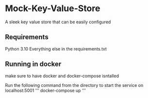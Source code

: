 # Mock-Key-Value-Store

A sleek key value store that can be easily configured

## Requirements

Python 3.10
Everything else in the requirements.txt

## Running in docker
make sure to have docker and docker-compose isntalled

Run the following command from the directory to start the service on localhost:5001
'''
docker-compose up
'''

